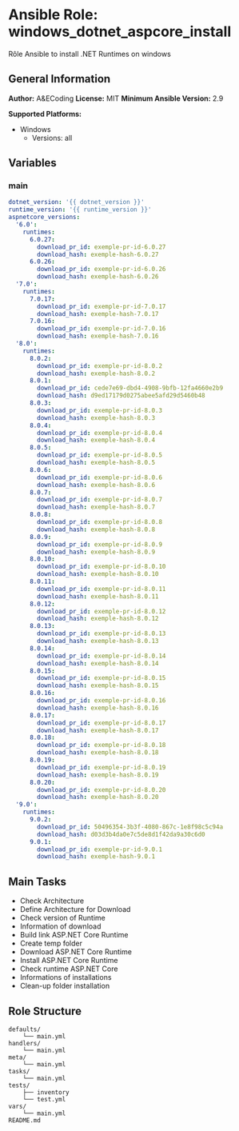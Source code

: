 # Ansible Role: windows_dotnet_aspcore_install

Rôle Ansible to install .NET Runtimes on windows

## General Information

**Author:** A&ECoding
**License:** MIT
**Minimum Ansible Version:** 2.9

**Supported Platforms:**
- Windows
  - Versions: all

## Variables

### main

```yaml
dotnet_version: '{{ dotnet_version }}'
runtime_version: '{{ runtime_version }}'
aspnetcore_versions:
  '6.0':
    runtimes:
      6.0.27:
        download_pr_id: exemple-pr-id-6.0.27
        download_hash: exemple-hash-6.0.27
      6.0.26:
        download_pr_id: exemple-pr-id-6.0.26
        download_hash: exemple-hash-6.0.26
  '7.0':
    runtimes:
      7.0.17:
        download_pr_id: exemple-pr-id-7.0.17
        download_hash: exemple-hash-7.0.17
      7.0.16:
        download_pr_id: exemple-pr-id-7.0.16
        download_hash: exemple-hash-7.0.16
  '8.0':
    runtimes:
      8.0.2:
        download_pr_id: exemple-pr-id-8.0.2
        download_hash: exemple-hash-8.0.2
      8.0.1:
        download_pr_id: cede7e69-dbd4-4908-9bfb-12fa4660e2b9
        download_hash: d9ed17179d0275abee5afd29d5460b48
      8.0.3:
        download_pr_id: exemple-pr-id-8.0.3
        download_hash: exemple-hash-8.0.3
      8.0.4:
        download_pr_id: exemple-pr-id-8.0.4
        download_hash: exemple-hash-8.0.4
      8.0.5:
        download_pr_id: exemple-pr-id-8.0.5
        download_hash: exemple-hash-8.0.5
      8.0.6:
        download_pr_id: exemple-pr-id-8.0.6
        download_hash: exemple-hash-8.0.6
      8.0.7:
        download_pr_id: exemple-pr-id-8.0.7
        download_hash: exemple-hash-8.0.7
      8.0.8:
        download_pr_id: exemple-pr-id-8.0.8
        download_hash: exemple-hash-8.0.8
      8.0.9:
        download_pr_id: exemple-pr-id-8.0.9
        download_hash: exemple-hash-8.0.9
      8.0.10:
        download_pr_id: exemple-pr-id-8.0.10
        download_hash: exemple-hash-8.0.10
      8.0.11:
        download_pr_id: exemple-pr-id-8.0.11
        download_hash: exemple-hash-8.0.11
      8.0.12:
        download_pr_id: exemple-pr-id-8.0.12
        download_hash: exemple-hash-8.0.12
      8.0.13:
        download_pr_id: exemple-pr-id-8.0.13
        download_hash: exemple-hash-8.0.13
      8.0.14:
        download_pr_id: exemple-pr-id-8.0.14
        download_hash: exemple-hash-8.0.14
      8.0.15:
        download_pr_id: exemple-pr-id-8.0.15
        download_hash: exemple-hash-8.0.15
      8.0.16:
        download_pr_id: exemple-pr-id-8.0.16
        download_hash: exemple-hash-8.0.16
      8.0.17:
        download_pr_id: exemple-pr-id-8.0.17
        download_hash: exemple-hash-8.0.17
      8.0.18:
        download_pr_id: exemple-pr-id-8.0.18
        download_hash: exemple-hash-8.0.18
      8.0.19:
        download_pr_id: exemple-pr-id-8.0.19
        download_hash: exemple-hash-8.0.19
      8.0.20:
        download_pr_id: exemple-pr-id-8.0.20
        download_hash: exemple-hash-8.0.20
  '9.0':
    runtimes:
      9.0.2:
        download_pr_id: 50496354-3b3f-4080-867c-1e8f98c5c94a
        download_hash: d03d3b4da0e7c5de8d1f42da9a30c6d0
      9.0.1:
        download_pr_id: exemple-pr-id-9.0.1
        download_hash: exemple-hash-9.0.1

```

## Main Tasks

- Check Architecture
- Define Architecture for Download
- Check version of Runtime
- Information of download
- Build link ASP.NET Core Runtime
- Create temp folder
- Download ASP.NET Core Runtime
- Install ASP.NET Core Runtime
- Check runtime ASP.NET Core
- Informations of installations
- Clean-up folder installation

## Role Structure

```
defaults/
    └── main.yml
handlers/
    └── main.yml
meta/
    └── main.yml
tasks/
    └── main.yml
tests/
    ├── inventory
    └── test.yml
vars/
    └── main.yml
README.md
```

